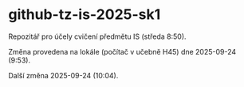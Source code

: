 # github-tz-is-2025-sk1
Repozitář pro účely cvičení předmětu IS (středa 8:50).

Změna provedena na lokále (počítač v učebně H45) dne 2025-09-24 (9:53).

Další změna 2025-09-24 (10:04).
